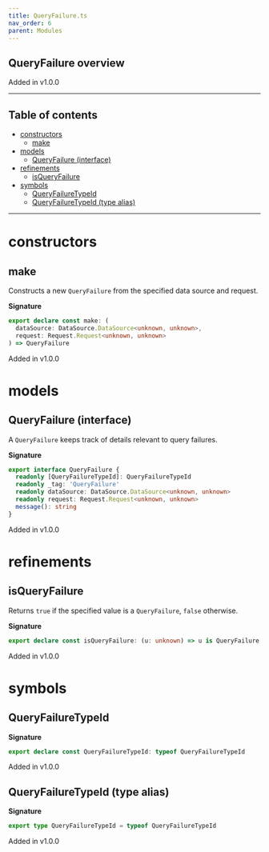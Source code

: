 ```yaml
---
title: QueryFailure.ts
nav_order: 6
parent: Modules
---
```


## QueryFailure overview

Added in v1.0.0

---

<h2 class="text-delta">Table of contents</h2>

- [constructors](#constructors)
  - [make](#make)
- [models](#models)
  - [QueryFailure (interface)](#queryfailure-interface)
- [refinements](#refinements)
  - [isQueryFailure](#isqueryfailure)
- [symbols](#symbols)
  - [QueryFailureTypeId](#queryfailuretypeid)
  - [QueryFailureTypeId (type alias)](#queryfailuretypeid-type-alias)

---

# constructors

## make

Constructs a new `QueryFailure` from the specified data source and request.

**Signature**

```ts
export declare const make: (
  dataSource: DataSource.DataSource<unknown, unknown>,
  request: Request.Request<unknown, unknown>
) => QueryFailure
```

Added in v1.0.0

# models

## QueryFailure (interface)

A `QueryFailure` keeps track of details relevant to query failures.

**Signature**

```ts
export interface QueryFailure {
  readonly [QueryFailureTypeId]: QueryFailureTypeId
  readonly _tag: 'QueryFailure'
  readonly dataSource: DataSource.DataSource<unknown, unknown>
  readonly request: Request.Request<unknown, unknown>
  message(): string
}
```

Added in v1.0.0

# refinements

## isQueryFailure

Returns `true` if the specified value is a `QueryFailure`, `false` otherwise.

**Signature**

```ts
export declare const isQueryFailure: (u: unknown) => u is QueryFailure
```

Added in v1.0.0

# symbols

## QueryFailureTypeId

**Signature**

```ts
export declare const QueryFailureTypeId: typeof QueryFailureTypeId
```

Added in v1.0.0

## QueryFailureTypeId (type alias)

**Signature**

```ts
export type QueryFailureTypeId = typeof QueryFailureTypeId
```

Added in v1.0.0
